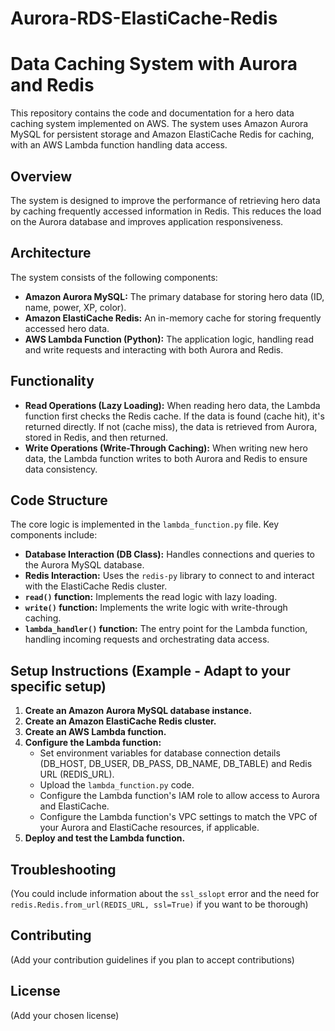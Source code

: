 # Aurora-RDS-ElastiCache-Redis

# Data Caching System with Aurora and Redis

This repository contains the code and documentation for a hero data caching system implemented on AWS. The system uses Amazon Aurora MySQL for persistent storage and Amazon ElastiCache Redis for caching, with an AWS Lambda function handling data access.

## Overview

The system is designed to improve the performance of retrieving hero data by caching frequently accessed information in Redis. This reduces the load on the Aurora database and improves application responsiveness.

## Architecture

The system consists of the following components:

* **Amazon Aurora MySQL:** The primary database for storing hero data (ID, name, power, XP, color).
* **Amazon ElastiCache Redis:** An in-memory cache for storing frequently accessed hero data.
* **AWS Lambda Function (Python):** The application logic, handling read and write requests and interacting with both Aurora and Redis.

## Functionality

* **Read Operations (Lazy Loading):** When reading hero data, the Lambda function first checks the Redis cache. If the data is found (cache hit), it's returned directly. If not (cache miss), the data is retrieved from Aurora, stored in Redis, and then returned.
* **Write Operations (Write-Through Caching):** When writing new hero data, the Lambda function writes to both Aurora and Redis to ensure data consistency.

## Code Structure

The core logic is implemented in the `lambda_function.py` file. Key components include:

* **Database Interaction (DB Class):** Handles connections and queries to the Aurora MySQL database.
* **Redis Interaction:** Uses the `redis-py` library to connect to and interact with the ElastiCache Redis cluster.
* **`read()` function:** Implements the read logic with lazy loading.
* **`write()` function:** Implements the write logic with write-through caching.
* **`lambda_handler()` function:** The entry point for the Lambda function, handling incoming requests and orchestrating data access.

## Setup Instructions (Example - Adapt to your specific setup)

1.  **Create an Amazon Aurora MySQL database instance.**
2.  **Create an Amazon ElastiCache Redis cluster.**
3.  **Create an AWS Lambda function.**
4.  **Configure the Lambda function:**
    * Set environment variables for database connection details (DB\_HOST, DB\_USER, DB\_PASS, DB\_NAME, DB\_TABLE) and Redis URL (REDIS\_URL).
    * Upload the `lambda_function.py` code.
    * Configure the Lambda function's IAM role to allow access to Aurora and ElastiCache.
    * Configure the Lambda function's VPC settings to match the VPC of your Aurora and ElastiCache resources, if applicable.
5.  **Deploy and test the Lambda function.**

##  Troubleshooting

(You could include information about the `ssl_sslopt` error and the need for `redis.Redis.from_url(REDIS_URL, ssl=True)` if you want to be thorough)

##  Contributing

(Add your contribution guidelines if you plan to accept contributions)

## License

(Add your chosen license)
